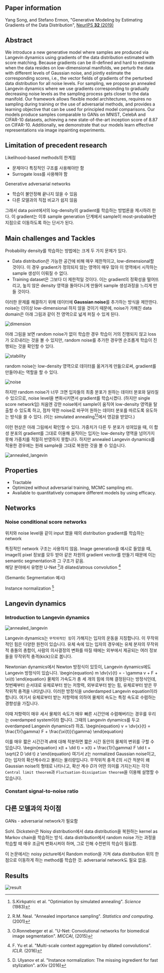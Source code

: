 
## Paper information
Yang Song, and Stefano Ermon, 
"Generative Modeling by Estimating Gradients of the Data Distribution",
[NeurIPS **32** (2019)](https://arxiv.org/abs/1907.05600)

## Abstract
We introduce a new generative model where samples are produced via Langevin dynamics using gradients of the data distribution estimated with score matching. Because gradients can be ill-defined and hard to estimate when the data resides on low-dimensional manifolds, we perturb the data with different levels of Gaussian noise, and jointly estimate the corresponding scores, i.e., the vector fields of gradients of the perturbed data distribution for all noise levels. For sampling, we propose an annealed Langevin dynamics where we use gradients corresponding to gradually decreasing noise levels as the sampling process gets closer to the data manifold. Our framework allows flexible model architectures, requires no sampling during training or the use of adversarial methods, and provides a learning objective that can be used for principled model comparisons. Our models produce samples comparable to GANs on MNIST, CelebA and CIFAR-10 datasets, achieving a new state-of-the-art inception score of 8.87 on CIFAR-10. Additionally, we demonstrate that our models learn effective representations via image inpainting experiments.

## Limitation of precedent research
Likelihood-based methods의 한계점
- 문제마다 특징적인 구조를 사용해야만 함
- Surrogate loss를 사용해야 함
  
Generative adversarial networks
- 학습이 불안정해 끝나지 않을 수 있음
- 다른 모델과의 직접 비교가 쉽지 않음

그래서 data point에서의 log-density의 gradient를 학습하는 방법론을 제시하려 한다.
이 gradient는 이후 sample generation 단계에서 sample이 most-probable한 지점으로 이동하도록 하는 단서가 된다. 

## Main challenges and Tackles
Probability density를 학습하는 방법에는 크게 두 가지 문제가 있다.
- Data distribution은 가능한 공간에 비해 매우 제한적이고, low-dimensional할 것이다. 이 경우 gradient가 정의되지 않는 영역이 매우 많아 이 영역에서 시작하는 sample 생성이 이뤄질 수 없다. 
- Training dataset은 그보다 더 제한적일 것이다. 이는 gradient의 정확성을 떨어뜨리고, 높지 않은 density 영역을 돌아다니게 만들어 sample 생성과정을 느리게 만들 것이다. 

이러한 문제를 해결하기 위해 데이터에 **Gaussian noise**를 추가하는 방식을 제안한다. 
noise는 더이상 low-dimensional 하지 않을 것이기 때문에, noise가 가해진 data domain은 아래 그림과 같이 전 영역으로 넓게 퍼질 수 있게 된다. 

![dimension](Images/random_noise_low_dimension.jpg)

아래 그림을 보면 random noise가 없이 학습한 경우 학습이 거의 진행되지 않고 loss가 오르내리는 것을 볼 수 있지만,
random noise를 추가한 경우엔 순조롭게 학습이 진행되는 것을 확인할 수 있다. 

![stability](Images/random_noise_learning_stability.PNG)

random noise는 low-density 영역으로 데이터를 옮겨가게 만듦으로써, gradient를 만들어내는 역할을 할 수 있다. 

![noise](Images/annealed_random_noise.jpg)

하지만 random noise가 너무 크면 입자들의 최종 분포가 원하는 데이터 분포와 달라질 수 있으므로, 
noise level을 변화시키면서 gradient를 학습시켰다. (하지만 single score network임)
처음엔 강한 noise에서 sample이 움직여 low-density 영역을 탈출할 수 있도록 하고, 점차 약한 noise로 바꾸어 원하는 데이터 분포를 따르도록 유도하는 방식을 쓸 수 있다. 
(이는 simulated annealing[^1][^2]에서 영감을 받았다.)

이런 현상은 아래 그림에서 확인할 수 있다. 
가중치가 다른 두 분포가 섞여있을 때, 이 합성 분포의 gradient를 그대로 이용해 움직이는 입자는 low-density 영역을 넘어가지 못해 가중치를 적절히 반영하지 못합니다. 
하지만 annealed Langevin dynamics를 적용한 경우에는 원래 sample을 그대로 복원한 것을 볼 수 있습니다. 

![annealed_langevin](Images/annealed_langevin_experiment.PNG)

[^1]: S.Kirkpatric et al. "Optimiation by simulated annealing". *Science* (1983)
[^2]: R.M. Neal. "Annealed importance sampling". *Statistics and computing*. (2001)

## Properties
- Tractable
- Optimized without adversarial training, MCMC sampling etc.  
- Available to quantitatively comapare different models by using efficacy. 

## Networks
### Noise conditional score networks
위치와 noise level을 같이 input 했을 때의 distribution gradient를 학습하는 network

특징적인 network 구조는 사용하지 않음.
Image generation을 예시로 들었을 때, image의 pixel 정보를 모두 받아 같은 차원의 gradient vector를 만들기 때문에 이는 semantic segmentation과 그 구조가 같음.  
해당 분야에서 유명한 U-Net [^3]과 dilated/atrous convolution [^4]

[^3]: O.Ronneberger et al. "U-Net: Convolutional networks for biomedical image segmentation". *MICCAI*, (2015)
[^4]: F. Yu et al. "Multi-scale context aggregation by dilated convolutions". *ICLR*. (2016)

(Semantic Segmentation 예시)

Instance normalization [^5]

[^5]: D. Ulyanov et al. "Instance normalization: The missing ingredient for fast stylization". arXiv (2016)

## Langevin dynamics
### Introduction to Langevin dynamics
![annealed_langevin](Images/Langevin_dynamics.jpg)

Langevin dynamics는 `무작위적인 힘`이 가해지는 입자의 운동을 지칭합니다. 
이 무작위적인 힘은 다양한 원천이 있습니다. 
유체 속에 있는 입자의 경우에는 유체 분자의 무작위적 충돌의 총합이,
사람의 의사결정의 변화를 따질 때에는 외부에서 제공되는 여러 정보들을 무작위적 충격(kick)으로 봅니다. 

Newtonian dynamics에서 Newton 방정식이 있듯이, Langevin dynamics에도 Langevin 방정식이 있습니다.
\begin{equation}
  m \dv{v}{t} = - \gamma v + F + \xi(t)
\end{equation}
물체의 가속도가 총 세 개의 힘에 의해 결정된다는 방정식인데, 
첫번째부터 순서대로 유체로부터 받는 저항력, 외부로부터 받는 힘, 유체로부터 받은 무작위적 충격을 나타냅니다.
이러한 방정식을 underdamped Langevin equation이라 합니다. 
여기서 유체로부터 받는 저항력에 의하여 물체의 속도는 특정 속도로 수렴하는 경향성을 가집니다. 

이때 저항력이 매우 세서 물체의 속도가 매우 빠른 시간안에 수렴해버리는 경우를 우리는 overdamped system이라 합니다.
그때의 Langevin dynamics를 두고 overdamped Langevin dynamics라 하죠.
\begin{equation}
  v = \dv{x}{t} = \frac{1}{\gamma} F + \frac{\xi(t)}{\gamma}
\end{equation}

이를 매우 짧은 시간간격 $\dd t$에 대해 적분하면 짧은 시간 동안의 물체의 변위를 구할 수 있습니다.
\begin{equation}
  x(t + \dd t) = x(t) + \frac{1}{\gamma} F \dd t + \sqrt{2 D \dd t} z
\end{equation}
여기서 $z$는 normalized Gaussian noise이고, $D$는 입자의 확산계수라고 불리는 물리량입니다. 
무작위적 충격 $\xi$의 시간 적분이 왜 Gaussian noise의 형태로 나타나고, 확산 계수 $D$가 어떤 의미를 가지는지는 
각각 `Central limit theorem`과 `Fluctuation-Dissipation theorem`을 이용해 설명할 수 있습니다. 

### Constant signal-to-noise ratio

## 다른 모델과의 차이점
GANs - adversarial network가 필요함

Sohl. Dickstein은 Noisy distribution에서 data distribution을 복원하는 kernel as Markov chain을 학습하는 방식.
data distribution에서 random noise 가는 과정을 학습할 때 매우 조금씩 변화시켜야 하며, 그로 인해 수천번의 학습이 필요함. 

이 논문에서는 noisy picture에서 Random motion을 거쳐 data distribution 위의 한 점으로 이동하게 하는 method를 학습한 것. 
adversarial network도 필요 없음. 

## Results
![result](Images/song_2019_result.PNG)
